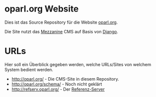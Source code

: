 oparl.org Website
================

Dies ist das Source Repository für die Website [oparl.org](http://oparl.org/).

Die Site nutzt das [Mezzanine](http://mezzanine.jupo.org/) CMS auf Basis von [Django](https://www.djangoproject.com/).

# URLs

Hier soll ein Überblick gegeben werden, welche URLs/Sites von welchem System
bedient werden.

* http://oparl.org/ - Die CMS-Site in diesem Repository.
* http://oparl.org/schema/ - Noch nicht geklärt
* http://refserv.oparl.org/ - Der [Referenz-Server](https://github.com/OParl/reference-server)
